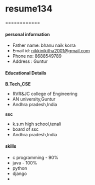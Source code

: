 # resume134
============

#### personal information
- Father name: bhanu naik korra
- Email id: nikkinikitha2001@gmail.com
- Phone no: 8688549789
- Address : Guntur

#### Educational Details

**B.Tech_CSE**
- RVR&JC college of Engineering
- AN university,Guntur
- Andhra pradesh,India

**ssc**
- k.s.m high school,tenali
- board of ssc
- Andhra pradesh,India
#### skills
- c programming - 90%
- java - 100%
- python
- django
- 
